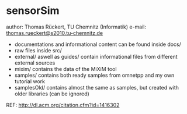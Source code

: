 sensorSim
=========

author: Thomas Rückert, TU Chemnitz (Informatik)
e-mail: thomas.rueckert@s2010.tu-chemnitz.de

* documentations and informational content can be found inside docs/
 * raw files inside src/
 * external/ aswell as guides/ contain informational files from different external sources 
* mixim/ contains the data of the MiXiM tool
* samples/ contains both ready samples from omnetpp and my own tutorial work
* samplesOld/ contains almost the same as samples, but created with older libraries (can be ignored)

REF: http://dl.acm.org/citation.cfm?id=1416302
